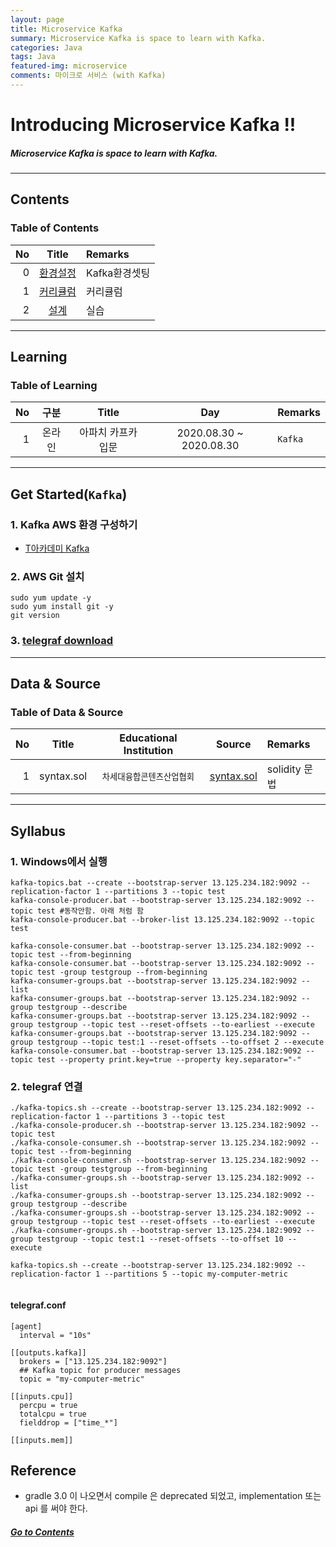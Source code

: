 ```yaml
---
layout: page
title: Microservice Kafka
summary: Microservice Kafka is space to learn with Kafka.
categories: Java
tags: Java
featured-img: microservice
comments: 마이크로 서비스 (with Kafka)
---
```


# Introducing Microservice Kafka !!

#####  Microservice Kafka is space to learn with Kafka.

---

## Contents

### Table of Contents

|No|Title|Remarks|
|-:|:--:|:--|
|0|[환경설정](#install)|Kafka환경셋팅|
|1|[커리큘럼](#syllabus)|커리큘럼 |
|2|[설계](#design)|실습|

---

## Learning

### Table of Learning

|No|구분|Title|Day|Remarks|
|-:|:-:|:--:|:-:|:--|
|1|온라인|아파치 카프카 입문|2020.08.30 ~ 2020.08.30|`Kafka`|

---

<a name="install"/>

## Get Started(`Kafka`)

### 1. Kafka AWS 환경 구성하기
* [T아카데미 Kafka](https://github.com/AndersonChoi/tacademy-kafka)

### 2. AWS Git 설치

```shell
sudo yum update -y
sudo yum install git -y
git version
```

### 3. [telegraf download](https://influxdbcom.readthedocs.io/en/latest/content/site/download/)

---

## Data & Source

### Table of Data & Source

|No|Title|Educational Institution|Source|Remarks|
|--:|:-:|:-:|:-:|:--|
|1|syntax.sol|<small>차세대융합콘텐츠산업협회</small>|[syntax.sol](/_pages/Kafka/src/NCIA/syntax.sol)|solidity 문법|

---

## Syllabus

### 1. Windows에서 실행

```shell
kafka-topics.bat --create --bootstrap-server 13.125.234.182:9092 --replication-factor 1 --partitions 3 --topic test
kafka-console-producer.bat --bootstrap-server 13.125.234.182:9092 --topic test #동작안함. 아래 처럼 함
kafka-console-producer.bat --broker-list 13.125.234.182:9092 --topic test

kafka-console-consumer.bat --bootstrap-server 13.125.234.182:9092 --topic test --from-beginning
kafka-console-consumer.bat --bootstrap-server 13.125.234.182:9092 --topic test -group testgroup --from-beginning
kafka-consumer-groups.bat --bootstrap-server 13.125.234.182:9092 --list
kafka-consumer-groups.bat --bootstrap-server 13.125.234.182:9092 --group testgroup --describe
kafka-consumer-groups.bat --bootstrap-server 13.125.234.182:9092 --group testgroup --topic test --reset-offsets --to-earliest --execute
kafka-consumer-groups.bat --bootstrap-server 13.125.234.182:9092 --group testgroup --topic test:1 --reset-offsets --to-offset 2 --execute
kafka-console-consumer.bat --bootstrap-server 13.125.234.182:9092 --topic test --property print.key=true --property key.separator="-"
```

### 2. telegraf 연결

```shell
./kafka-topics.sh --create --bootstrap-server 13.125.234.182:9092 --replication-factor 1 --partitions 3 --topic test
./kafka-console-producer.sh --bootstrap-server 13.125.234.182:9092 --topic test
./kafka-console-consumer.sh --bootstrap-server 13.125.234.182:9092 --topic test --from-beginning
./kafka-console-consumer.sh --bootstrap-server 13.125.234.182:9092 --topic test -group testgroup --from-beginning
./kafka-consumer-groups.sh --bootstrap-server 13.125.234.182:9092 --list
./kafka-consumer-groups.sh --bootstrap-server 13.125.234.182:9092 --group testgroup --describe
./kafka-consumer-groups.sh --bootstrap-server 13.125.234.182:9092 --group testgroup --topic test --reset-offsets --to-earliest --execute
./kafka-consumer-groups.sh --bootstrap-server 13.125.234.182:9092 --group testgroup --topic test:1 --reset-offsets --to-offset 10 --execute

kafka-topics.sh --create --bootstrap-server 13.125.234.182:9092 --replication-factor 1 --partitions 5 --topic my-computer-metric


```

#### telegraf.conf

```config
[agent]
  interval = "10s"

[[outputs.kafka]]
  brokers = ["13.125.234.182:9092"]
  ## Kafka topic for producer messages
  topic = "my-computer-metric"

[[inputs.cpu]]
  percpu = true
  totalcpu = true
  fielddrop = ["time_*"]

[[inputs.mem]]
```


## Reference

* gradle 3.0 이 나오면서 compile 은 deprecated 되었고, implementation 또는 api 를 써야 한다.

##### [Go to Contents](#contents)